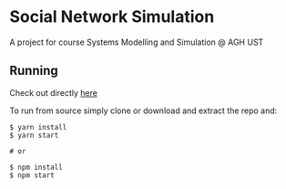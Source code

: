 # Social Network Simulation

A project for course Systems Modelling and Simulation @ AGH UST

## Running
Check out directly [here](https://social-network-simulation.netlify.com/)

To run from source simply clone or download and extract the repo and:
```
$ yarn install
$ yarn start

# or

$ npm install
$ npm start
```

